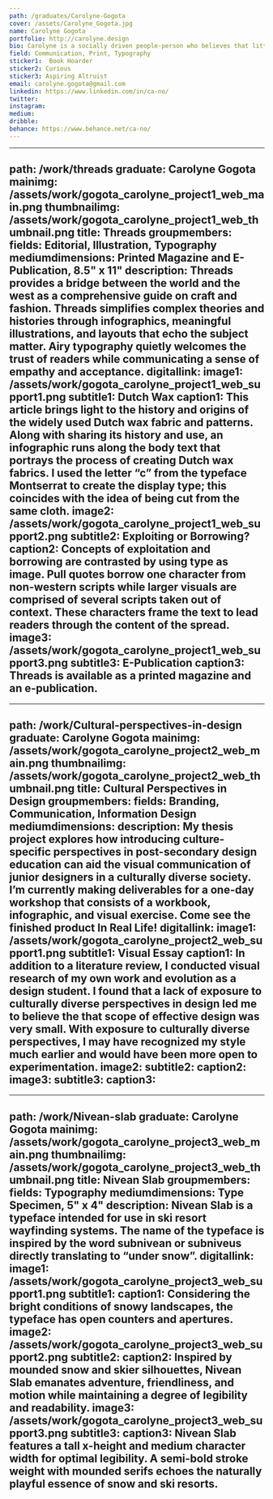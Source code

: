 ```yaml
---
path: /graduates/Carolyne-Gogota
cover: /assets/Carolyne_Gogota.jpg
name: Carolyne Gogota
portfolio: http://carolyne.design
bio: Carolyne is a socially driven people-person who believes that little changes have great impact. She sees design as a vehicle of understanding, communication, and ultimately, as a catalyst of cultural possibilities. When creating new designs, she tries to make abstract concepts easier to understand through organic visual forms and structured typography. When Carolyne is not designing, she can be found watering her plants or trying out new recipes.
field: Communication, Print, Typography
sticker1:  Book Hoarder
sticker2: Curious
sticker3: Aspiring Altruist
email: carolyne.gogota@gmail.com
linkedin: https://www.linkedin.com/in/ca-no/
twitter: 
instagram: 
medium: 
dribble: 
behance: https://www.behance.net/ca-no/
---
```


---
path: /work/threads
graduate: Carolyne Gogota
mainimg: /assets/work/gogota_carolyne_project1_web_main.png
thumbnailimg: /assets/work/gogota_carolyne_project1_web_thumbnail.png
title: Threads
groupmembers: 
fields: Editorial, Illustration, Typography
mediumdimensions: Printed Magazine and E-Publication, 8.5" x 11"
description: Threads provides a bridge between the world and the west as a comprehensive guide on craft and fashion. Threads simplifies complex theories and histories through infographics, meaningful illustrations, and layouts that echo the subject matter. Airy typography quietly welcomes the trust of readers while communicating a sense of empathy and acceptance.
digitallink: 
image1: /assets/work/gogota_carolyne_project1_web_support1.png
subtitle1: Dutch Wax
caption1: This article brings light to the history and origins of the widely used Dutch wax fabric and patterns. Along with sharing its history and use, an infographic runs along the body text that portrays the process of creating Dutch wax fabrics. I used the letter “c” from the typeface Montserrat to create the display type; this coincides with the idea of being cut from the same cloth.
image2: /assets/work/gogota_carolyne_project1_web_support2.png
subtitle2: Exploiting or Borrowing?
caption2: Concepts of exploitation and borrowing are contrasted by using type as image. Pull quotes borrow one character from non-western scripts while larger visuals are comprised of several scripts taken out of context. These characters frame the text to lead readers through the content of the spread.
image3: /assets/work/gogota_carolyne_project1_web_support3.png
subtitle3: E-Publication
caption3: Threads is available as a printed magazine and an e-publication.
---

---
path: /work/Cultural-perspectives-in-design
graduate: Carolyne Gogota
mainimg: /assets/work/gogota_carolyne_project2_web_main.png
thumbnailimg: /assets/work/gogota_carolyne_project2_web_thumbnail.png
title: Cultural Perspectives in Design
groupmembers: 
fields: Branding, Communication, Information Design
mediumdimensions: 
description: My thesis project explores how introducing culture-specific perspectives in post-secondary design education can aid the visual communication of junior designers in a culturally diverse society. I’m currently making deliverables for a one-day workshop that consists of a workbook, infographic, and visual exercise. Come see the finished product In Real Life!
digitallink: 
image1: /assets/work/gogota_carolyne_project2_web_support1.png
subtitle1: Visual Essay
caption1: In addition to a literature review, I conducted visual research of my own work and evolution as a design student. I found that a lack of exposure to culturally diverse perspectives in design led me to believe the that scope of effective design was very small. With exposure to culturally diverse perspectives, I may have recognized my style much earlier and would have been more open to experimentation.
image2:
subtitle2: 
caption2: 
image3:
subtitle3: 
caption3: 
---

---
path: /work/Nivean-slab
graduate: Carolyne Gogota
mainimg: /assets/work/gogota_carolyne_project3_web_main.png
thumbnailimg: /assets/work/gogota_carolyne_project3_web_thumbnail.png
title: Nivean Slab
groupmembers: 
fields: Typography
mediumdimensions: Type Specimen, 5" x 4"
description: Nivean Slab is a typeface intended for use in ski resort wayfinding systems. The name of the typeface is inspired by the word subnivean or subniveus directly translating to “under snow”.
digitallink: 
image1: /assets/work/gogota_carolyne_project3_web_support1.png
subtitle1: 
caption1: Considering the bright conditions of snowy landscapes, the typeface has open counters and apertures.
image2: /assets/work/gogota_carolyne_project3_web_support2.png
subtitle2: 
caption2: Inspired by mounded snow and skier silhouettes, Nivean Slab emanates adventure, friendliness, and motion while maintaining a degree of legibility and readability.
image3: /assets/work/gogota_carolyne_project3_web_support3.png
subtitle3: 
caption3: Nivean Slab features a tall x-height and medium character width for optimal legibility. A semi-bold stroke weight with mounded serifs echoes the naturally playful essence of snow and ski resorts.
---
